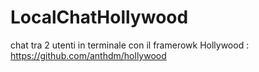# LocalChatHollywood
chat tra 2 utenti in terminale con il framerowk Hollywood : https://github.com/anthdm/hollywood
